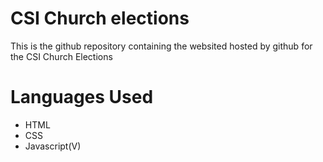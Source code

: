 # CSI Church elections
This is the github repository containing the websited hosted by github for the CSI Church Elections

# Languages Used
- HTML
-  CSS
- Javascript(V)


